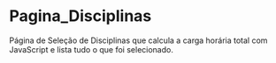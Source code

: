 # Pagina_Disciplinas
Página de Seleção de Disciplinas que calcula a carga horária total com JavaScript e lista tudo o que foi selecionado.
